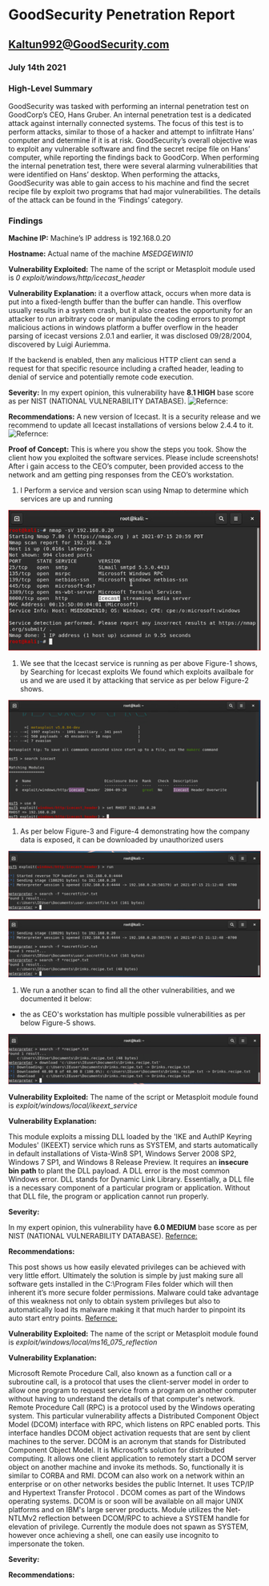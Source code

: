 # **GoodSecurity Penetration Report**

## **Kaltun992@GoodSecurity.com**

### **July 14th 2021**

### High-Level Summary

GoodSecurity was tasked with performing an internal penetration test on GoodCorp’s CEO, Hans Gruber. An internal penetration test is a dedicated attack against internally connected systems. The focus of this test is to perform attacks, similar to those of a hacker and attempt to infiltrate Hans’ computer and determine if it is at risk. GoodSecurity’s overall objective was to exploit any vulnerable software and find the secret recipe file on Hans’ computer, while reporting the findings back to GoodCorp.
When performing the internal penetration test, there were several alarming vulnerabilities that were identified on Hans’ desktop. When performing the attacks, GoodSecurity was able to gain access to his machine and find the secret recipe file by exploit two programs that had major vulnerabilities. The details of the attack can be found in the ‘Findings’ category.

### Findings

**Machine IP:**
Machine’s IP address is 192.168.0.20

**Hostname:**
Actual name of the machine *MSEDGEWIN10*

**Vulnerability Exploited:**
The name of the script or Metasploit module used is  *0 exploit/windows/http/icecast_header*

**Vulnerability Explanation:**
it a overflow attack, occurs when more data is put into a fixed-length buffer than the buffer can handle. This overflow usually results in a system crash, but it also creates the opportunity for an attacker to run arbitrary code or manipulate the coding errors to prompt malicious actions in windows platform a buffer overflow in the header parsing of icecast versions 2.0.1 and earlier, it was disclosed 09/28/2004, discovered by Luigi Auriemma.

If the backend is enabled, then any malicious HTTP client can send a request for that specific resource including a crafted header, leading to denial of service and potentially remote code execution.

**Severity:**
In my expert opinion, this vulnerability have **8.1 HIGH** base score as per NIST (NATIONAL VULNERABILITY DATABASE).
![Refernce:](https://nvd.nist.gov/vuln/detail/CVE-2018-18820)

**Recommendations:**
A new version of Icecast. It is a security release and we recommend to update all Icecast installations of versions below 2.4.4 to it.
![Refernce:](https://www.openwall.com/lists/oss-security/2018/11/01/3)

**Proof of Concept:**
This is where you show the steps you took. Show the client how you exploited the software services. Please include screenshots!
After i gain access to the CEO’s computer, been provided access to the network and am getting ping responses from the CEO’s workstation.

1. I Perform a service and version scan using Nmap to determine which services are up and running

![Figure-1](./Images/Figure-1.png)

1. We see that the Icecast service is running as per above Figure-1 shows, by Searching for Icecast exploits We found which exploits availbale for us and we are used it by attacking that service as per below Figure-2 shows.

![Nmap version scan](./Images/Figure-2.png)

1. As per below Figure-3 and Figure-4 demonstrating how the company data is exposed, it can be downloaded by unauthorized users

![Nmap version scan](./Images/Figure-3.png)

![Nmap version scan](./Images/Figure-4.png)

1. We run a another scan to find all the other vulnerabilities, and we documented it below:

- the as CEO's workstation has multiple possible vulnerabilities as per below Figure-5 shows.

![Nmap version scan](./Images/Figure-5.png)

**Vulnerability Exploited:**
The name of the script or Metasploit module found is *exploit/windows/local/ikeext_service*

**Vulnerability Explanation:**

This module exploits a missing DLL loaded by the 'IKE and AuthIP Keyring Modules' (IKEEXT) service which runs as SYSTEM, and starts automatically in default installations of Vista-Win8 SP1, Windows Server 2008 SP2, Windows 7 SP1, and Windows 8 Release Preview. It requires an **insecure bin path** to plant the DLL payload.
A DLL error is the most common Windows error. DLL stands for Dynamic Link Library. Essentially, a DLL file is a necessary component of a particular program or application. Without that DLL file, the program or application cannot run properly.

**Severity:**

In my expert opinion, this vulnerability have **6.0 MEDIUM** base score as per NIST (NATIONAL VULNERABILITY DATABASE).
[Refernce:](https://nvd.nist.gov/vuln/detail/CVE-2012-5378)

**Recommendations:**

This post shows us how easily elevated privileges can be achieved with very little effort. Ultimately the solution is simple by just making sure all software gets installed in the C:\Program Files folder which will then inherent it’s more secure folder permissions. Malware could take advantage of this weakness not only to obtain system privileges but also to automatically load its malware making it that much harder to pinpoint its auto start entry points.
[Refernce:](https://www.greyhathacker.net/?p=738)

**Vulnerability Exploited:**
The name of the script or Metasploit module found is *exploit/windows/local/ms16_075_reflection*

**Vulnerability Explanation:**

Microsoft Remote Procedure Call, also known as a function call or a subroutine call, is a protocol that uses the client-server model in order to allow one program to request service from a program on another computer without having to understand the details of that computer's network.
Remote Procedure Call (RPC) is a protocol used by the Windows operating system. This particular vulnerability affects a Distributed Component Object Model (DCOM) interface with RPC, which listens on RPC enabled ports. This interface handles DCOM object activation requests that are sent by client machines to the server.
DCOM is an acronym that stands for Distributed Component Object Model. It is Microsoft's solution for distributed computing. It allows one client application to remotely start a DCOM server object on another machine and invoke its methods. So, functionally it is similar to CORBA and RMI.
DCOM can also work on a network within an enterprise or on other networks besides the public Internet. It uses TCP/IP and Hypertext Transfer Protocol . DCOM comes as part of the Windows operating systems. DCOM is or soon will be available on all major UNIX platforms and on IBM's large server products.
Module utilizes the Net-NTLMv2 reflection between DCOM/RPC to achieve a SYSTEM handle for elevation of privilege. Currently the module does not spawn as SYSTEM, however once achieving a shell, one can easily use incognito to impersonate the token.

**Severity:**

**Recommendations:**

